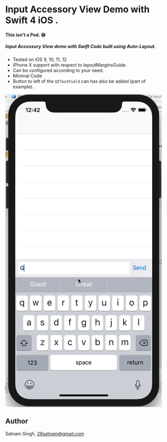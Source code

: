 # Input Accessory View Demo with Swift 4 iOS  .
#### This isn't a Pod. 😆

##### Input Accessory View demo with Swift Code built using Auto-Layout.
 - Tested on iOS 9, 10, 11, 12
 - iPhone X support with respect to layoutMarginsGuide.
 - Can be configured according to your need.
 - Minimal Code
 - Button to left of the `UITextField` can has also be added (part of example).

![Alt Text](https://raw.githubusercontent.com/29satnam/InputAccessoryView/master/demo.gif)

## Author

Satnam Singh, 29satnam@gmail.com
